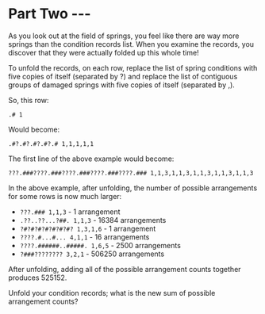 # Part Two ---

As you look out at the field of springs, you feel like there are way more
springs than the condition records list. When you examine the records, you
discover that they were actually folded up this whole time!

To unfold the records, on each row, replace the list of spring conditions with
five copies of itself (separated by ?) and replace the list of contiguous groups
of damaged springs with five copies of itself (separated by ,).

So, this row:

```
.# 1
```

Would become:

```
.#?.#?.#?.#?.# 1,1,1,1,1
```

The first line of the above example would become:

```
???.###????.###????.###????.###????.### 1,1,3,1,1,3,1,1,3,1,1,3,1,1,3
```

In the above example, after unfolding, the number of possible arrangements for
some rows is now much larger:

- `???.### 1,1,3` - 1 arrangement
- `.??..??...?##. 1,1,3` - 16384 arrangements
- `?#?#?#?#?#?#?#? 1,3,1,6` - 1 arrangement
- `????.#...#... 4,1,1` - 16 arrangements
- `????.######..#####. 1,6,5` - 2500 arrangements
- `?###???????? 3,2,1` - 506250 arrangements

After unfolding, adding all of the possible arrangement counts together 
produces 525152.

Unfold your condition records; what is the new sum of possible arrangement
counts?